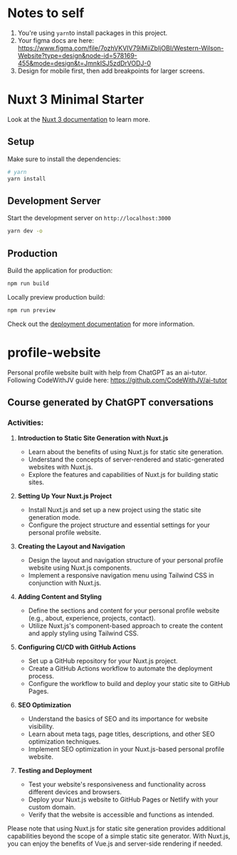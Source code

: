 # Notes to self

1. You're using `yarn`to install packages in this project.
2. Your figma docs are here: https://www.figma.com/file/7ozhVKVIV79iMiiZbIjOBI/Western-Wilson-Website?type=design&node-id=578169-455&mode=design&t=JmnkISJ5zdDrVODJ-0
3. Design for mobile first, then add breakpoints for larger screens.

# Nuxt 3 Minimal Starter

Look at the [Nuxt 3 documentation](https://nuxt.com/docs/getting-started/introduction) to learn more.

## Setup

Make sure to install the dependencies:

```bash
# yarn
yarn install
```

## Development Server

Start the development server on `http://localhost:3000`

```bash
yarn dev -o
```

## Production

Build the application for production:

```bash
npm run build
```

Locally preview production build:

```bash
npm run preview
```

Check out the [deployment documentation](https://nuxt.com/docs/getting-started/deployment) for more information.

# profile-website

Personal profile website built with help from ChatGPT as an ai-tutor. Following CodeWithJV guide here: https://github.com/CodeWithJV/ai-tutor

## Course generated by ChatGPT conversations

### Activities:

1. **Introduction to Static Site Generation with Nuxt.js**
   - Learn about the benefits of using Nuxt.js for static site generation.
   - Understand the concepts of server-rendered and static-generated websites with Nuxt.js.
   - Explore the features and capabilities of Nuxt.js for building static sites.

2. **Setting Up Your Nuxt.js Project**
   - Install Nuxt.js and set up a new project using the static site generation mode.
   - Configure the project structure and essential settings for your personal profile website.

3. **Creating the Layout and Navigation**
   - Design the layout and navigation structure of your personal profile website using Nuxt.js components.
   - Implement a responsive navigation menu using Tailwind CSS in conjunction with Nuxt.js.

4. **Adding Content and Styling**
   - Define the sections and content for your personal profile website (e.g., about, experience, projects, contact).
   - Utilize Nuxt.js's component-based approach to create the content and apply styling using Tailwind CSS.

5. **Configuring CI/CD with GitHub Actions**
   - Set up a GitHub repository for your Nuxt.js project.
   - Create a GitHub Actions workflow to automate the deployment process.
   - Configure the workflow to build and deploy your static site to GitHub Pages.

6. **SEO Optimization**
   - Understand the basics of SEO and its importance for website visibility.
   - Learn about meta tags, page titles, descriptions, and other SEO optimization techniques.
   - Implement SEO optimization in your Nuxt.js-based personal profile website.

7. **Testing and Deployment**
   - Test your website's responsiveness and functionality across different devices and browsers.
   - Deploy your Nuxt.js website to GitHub Pages or Netlify with your custom domain.
   - Verify that the website is accessible and functions as intended.

Please note that using Nuxt.js for static site generation provides additional capabilities beyond the scope of a simple static site generator. With Nuxt.js, you can enjoy the benefits of Vue.js and server-side rendering if needed.
